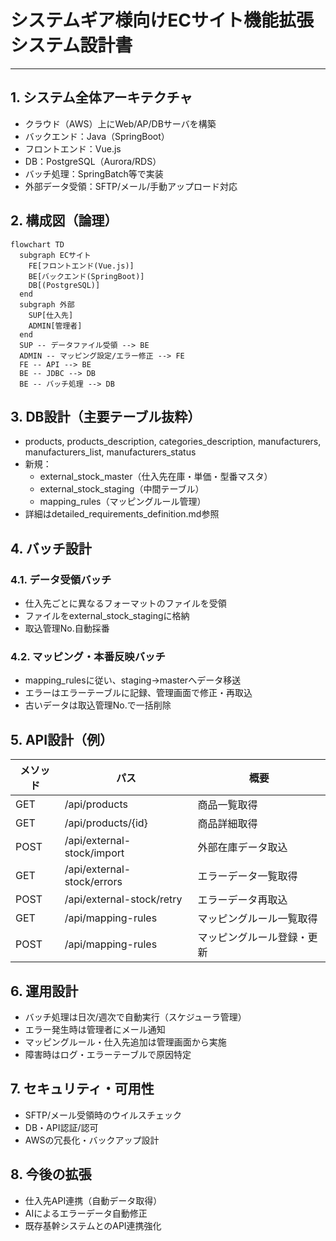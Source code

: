 # システムギア様向けECサイト機能拡張 システム設計書

---

## 1. システム全体アーキテクチャ
- クラウド（AWS）上にWeb/AP/DBサーバを構築
- バックエンド：Java（SpringBoot）
- フロントエンド：Vue.js
- DB：PostgreSQL（Aurora/RDS）
- バッチ処理：SpringBatch等で実装
- 外部データ受領：SFTP/メール/手動アップロード対応

## 2. 構成図（論理）
```mermaid
flowchart TD
  subgraph ECサイト
    FE[フロントエンド(Vue.js)]
    BE[バックエンド(SpringBoot)]
    DB[(PostgreSQL)]
  end
  subgraph 外部
    SUP[仕入先]
    ADMIN[管理者]
  end
  SUP -- データファイル受領 --> BE
  ADMIN -- マッピング設定/エラー修正 --> FE
  FE -- API --> BE
  BE -- JDBC --> DB
  BE -- バッチ処理 --> DB
```

## 3. DB設計（主要テーブル抜粋）
- products, products_description, categories_description, manufacturers, manufacturers_list, manufacturers_status
- 新規：
  - external_stock_master（仕入先在庫・単価・型番マスタ）
  - external_stock_staging（中間テーブル）
  - mapping_rules（マッピングルール管理）
- 詳細はdetailed_requirements_definition.md参照

## 4. バッチ設計
### 4.1. データ受領バッチ
- 仕入先ごとに異なるフォーマットのファイルを受領
- ファイルをexternal_stock_stagingに格納
- 取込管理No.自動採番

### 4.2. マッピング・本番反映バッチ
- mapping_rulesに従い、staging→masterへデータ移送
- エラーはエラーテーブルに記録、管理画面で修正・再取込
- 古いデータは取込管理No.で一括削除

## 5. API設計（例）
| メソッド | パス | 概要 |
|----------|------|------|
| GET | /api/products | 商品一覧取得 |
| GET | /api/products/{id} | 商品詳細取得 |
| POST | /api/external-stock/import | 外部在庫データ取込 |
| GET | /api/external-stock/errors | エラーデータ一覧取得 |
| POST | /api/external-stock/retry | エラーデータ再取込 |
| GET | /api/mapping-rules | マッピングルール一覧取得 |
| POST | /api/mapping-rules | マッピングルール登録・更新 |

## 6. 運用設計
- バッチ処理は日次/週次で自動実行（スケジューラ管理）
- エラー発生時は管理者にメール通知
- マッピングルール・仕入先追加は管理画面から実施
- 障害時はログ・エラーテーブルで原因特定

## 7. セキュリティ・可用性
- SFTP/メール受領時のウイルスチェック
- DB・API認証/認可
- AWSの冗長化・バックアップ設計

## 8. 今後の拡張
- 仕入先API連携（自動データ取得）
- AIによるエラーデータ自動修正
- 既存基幹システムとのAPI連携強化 